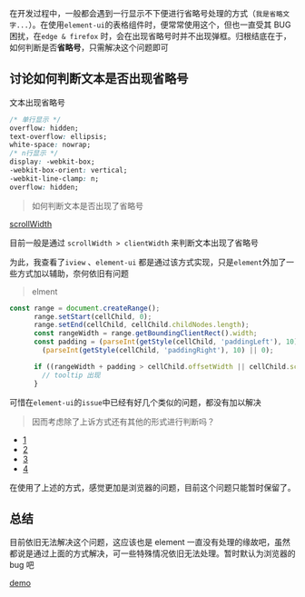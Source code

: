 在开发过程中，一般都会遇到一行显示不下便进行省略号处理的方式（`我是省略文字...`）。在使用`element-ui`的表格组件时，便常常使用这个，但也一直受其 BUG 困扰，在`edge & firefox` 时，会在出现省略号时并不出现弹框。归根结底在于，如何判断是否**省略号**，只需解决这个问题即可

## 讨论如何判断文本是否出现**省略号**

文本出现省略号

```css
/* 单行显示 */
overflow: hidden;
text-overflow: ellipsis;
white-space: nowrap;
/* n行显示 */
display: -webkit-box;
-webkit-box-orient: vertical;
-webkit-line-clamp: n;
overflow: hidden;
```

> 如何判断文本是否出现了省略号

[scrollWidth](https://developer.mozilla.org/zh-CN/docs/Web/API/element/scrollWidth)

目前一般是通过 `scrollWidth > clientWidth` 来判断文本出现了省略号

为此，我查看了`iview` 、`element-ui` 都是通过该方式实现，只是`element`外加了一些方式加以辅助，奈何依旧有问题

> elment

```js
const range = document.createRange();
      range.setStart(cellChild, 0);
      range.setEnd(cellChild, cellChild.childNodes.length);
      const rangeWidth = range.getBoundingClientRect().width;
      const padding = (parseInt(getStyle(cellChild, 'paddingLeft'), 10) || 0) +
        (parseInt(getStyle(cellChild, 'paddingRight'), 10) || 0);

      if ((rangeWidth + padding > cellChild.offsetWidth || cellChild.scrollWidth > cellChild.offsetWidth) {
        // tooltip 出现
      }
```

可惜在`element-ui`的`issue`中已经有好几个类似的问题，都没有加以解决

> 因而考虑除了上诉方式还有其他的形式进行判断吗？

- [1](https://stackoverflow.com/questions/7738117/html-text-overflow-ellipsis-detection)
- [2](https://stackoverflow.com/questions/143815/determine-if-an-html-elements-content-overflows)
- [3](https://www.geeksforgeeks.org/how-to-determine-the-content-of-html-elements-overflow-or-not/)
- [4](https://stackoverflow.com/questions/21064101/understanding-offsetwidth-clientwidth-scrollwidth-and-height-respectively/21064102#21064102)

在使用了上述的方式，感觉更加是浏览器的问题，目前这个问题只能暂时保留了。

## 总结

目前依旧无法解决这个问题，这应该也是 element 一直没有处理的缘故吧，虽然都说是通过上面的方式解决，可一些特殊情况依旧无法处理。暂时默认为浏览器的 bug 吧

[demo](https://sinosaurus.github.io/example/js-test/testTestIsOverFlow.html)
